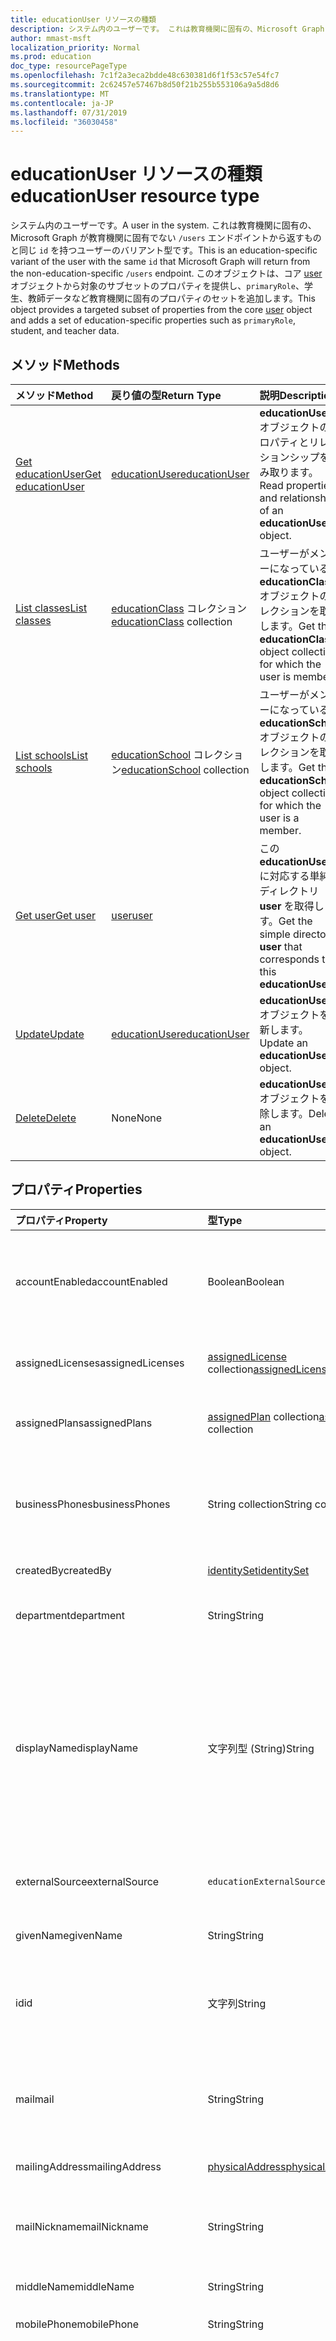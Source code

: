 ```yaml
---
title: educationUser リソースの種類
description: システム内のユーザーです。 これは教育機関に固有の、Microsoft Graph が教育機関に固有でない `/users` エンドポイントから返すものと同じ `id` を持つユーザーのバリアント型です。
author: mmast-msft
localization_priority: Normal
ms.prod: education
doc_type: resourcePageType
ms.openlocfilehash: 7c1f2a3eca2bdde48c630381d6f1f53c57e54fc7
ms.sourcegitcommit: 2c62457e57467b8d50f21b255b553106a9a5d8d6
ms.translationtype: MT
ms.contentlocale: ja-JP
ms.lasthandoff: 07/31/2019
ms.locfileid: "36030458"
---
```

# <a name="educationuser-resource-type"></a><span data-ttu-id="3e760-104">educationUser リソースの種類</span><span class="sxs-lookup"><span data-stu-id="3e760-104">educationUser resource type</span></span>

<span data-ttu-id="3e760-105">システム内のユーザーです。</span><span class="sxs-lookup"><span data-stu-id="3e760-105">A user in the system.</span></span> <span data-ttu-id="3e760-106">これは教育機関に固有の、Microsoft Graph が教育機関に固有でない `/users` エンドポイントから返すものと同じ `id` を持つユーザーのバリアント型です。</span><span class="sxs-lookup"><span data-stu-id="3e760-106">This is an education-specific variant of the user with the same `id` that Microsoft Graph will return from the non-education-specific `/users` endpoint.</span></span>
<span data-ttu-id="3e760-107">このオブジェクトは、コア [user](user.md) オブジェクトから対象のサブセットのプロパティを提供し、`primaryRole`、学生、教師データなど教育機関に固有のプロパティのセットを追加します。</span><span class="sxs-lookup"><span data-stu-id="3e760-107">This object provides a targeted subset of properties from the core [user](user.md) object and adds a set of education-specific properties such as `primaryRole`, student, and teacher data.</span></span>


## <a name="methods"></a><span data-ttu-id="3e760-108">メソッド</span><span class="sxs-lookup"><span data-stu-id="3e760-108">Methods</span></span>

| <span data-ttu-id="3e760-109">メソッド</span><span class="sxs-lookup"><span data-stu-id="3e760-109">Method</span></span>           | <span data-ttu-id="3e760-110">戻り値の型</span><span class="sxs-lookup"><span data-stu-id="3e760-110">Return Type</span></span>    |<span data-ttu-id="3e760-111">説明</span><span class="sxs-lookup"><span data-stu-id="3e760-111">Description</span></span>|
|:---------------|:--------|:----------|
|[<span data-ttu-id="3e760-112">Get educationUser</span><span class="sxs-lookup"><span data-stu-id="3e760-112">Get educationUser</span></span>](../api/educationuser-get.md) | [<span data-ttu-id="3e760-113">educationUser</span><span class="sxs-lookup"><span data-stu-id="3e760-113">educationUser</span></span>](educationuser.md) |<span data-ttu-id="3e760-114">**educationUser** オブジェクトのプロパティとリレーションシップを読み取ります。</span><span class="sxs-lookup"><span data-stu-id="3e760-114">Read properties and relationships of an **educationUser** object.</span></span>|
|[<span data-ttu-id="3e760-115">List classes</span><span class="sxs-lookup"><span data-stu-id="3e760-115">List classes</span></span>](../api/educationuser-list-classes.md) |<span data-ttu-id="3e760-116">[educationClass](educationclass.md) コレクション</span><span class="sxs-lookup"><span data-stu-id="3e760-116">[educationClass](educationclass.md) collection</span></span>| <span data-ttu-id="3e760-117">ユーザーがメンバーになっている **educationClass** オブジェクトのコレクションを取得します。</span><span class="sxs-lookup"><span data-stu-id="3e760-117">Get the **educationClass** object collection for which the user is member.</span></span>|
|[<span data-ttu-id="3e760-118">List schools</span><span class="sxs-lookup"><span data-stu-id="3e760-118">List schools</span></span>](../api/educationuser-list-schools.md) |<span data-ttu-id="3e760-119">[educationSchool](educationschool.md) コレクション</span><span class="sxs-lookup"><span data-stu-id="3e760-119">[educationSchool](educationschool.md) collection</span></span>| <span data-ttu-id="3e760-120">ユーザーがメンバーになっている **educationSchool** オブジェクトのコレクションを取得します。</span><span class="sxs-lookup"><span data-stu-id="3e760-120">Get the **educationSchool** object collection for which the user is a member.</span></span>|
|[<span data-ttu-id="3e760-121">Get user</span><span class="sxs-lookup"><span data-stu-id="3e760-121">Get user</span></span>](../api/educationuser-get-user.md) |[<span data-ttu-id="3e760-122">user</span><span class="sxs-lookup"><span data-stu-id="3e760-122">user</span></span>](user.md)| <span data-ttu-id="3e760-123">この **educationUser** に対応する単純なディレクトリ **user** を取得します。</span><span class="sxs-lookup"><span data-stu-id="3e760-123">Get the simple directory **user** that corresponds to this **educationUser**.</span></span>|
|[<span data-ttu-id="3e760-124">Update</span><span class="sxs-lookup"><span data-stu-id="3e760-124">Update</span></span>](../api/educationuser-update.md) | [<span data-ttu-id="3e760-125">educationUser</span><span class="sxs-lookup"><span data-stu-id="3e760-125">educationUser</span></span>](educationuser.md)   |<span data-ttu-id="3e760-126">**educationUser** オブジェクトを更新します。</span><span class="sxs-lookup"><span data-stu-id="3e760-126">Update an **educationUser** object.</span></span> |
|[<span data-ttu-id="3e760-127">Delete</span><span class="sxs-lookup"><span data-stu-id="3e760-127">Delete</span></span>](../api/educationuser-delete.md) | <span data-ttu-id="3e760-128">None</span><span class="sxs-lookup"><span data-stu-id="3e760-128">None</span></span> |<span data-ttu-id="3e760-129">**educationUser** オブジェクトを削除します。</span><span class="sxs-lookup"><span data-stu-id="3e760-129">Delete an **educationUser** object.</span></span> |

## <a name="properties"></a><span data-ttu-id="3e760-130">プロパティ</span><span class="sxs-lookup"><span data-stu-id="3e760-130">Properties</span></span>
| <span data-ttu-id="3e760-131">プロパティ</span><span class="sxs-lookup"><span data-stu-id="3e760-131">Property</span></span>     | <span data-ttu-id="3e760-132">型</span><span class="sxs-lookup"><span data-stu-id="3e760-132">Type</span></span>   |<span data-ttu-id="3e760-133">説明</span><span class="sxs-lookup"><span data-stu-id="3e760-133">Description</span></span>|
|:---------------|:--------|:----------|
|<span data-ttu-id="3e760-134">accountEnabled</span><span class="sxs-lookup"><span data-stu-id="3e760-134">accountEnabled</span></span>|<span data-ttu-id="3e760-135">Boolean</span><span class="sxs-lookup"><span data-stu-id="3e760-135">Boolean</span></span>| <span data-ttu-id="3e760-136">アカウントが有効な場合は **true**。それ以外の場合は **false**。</span><span class="sxs-lookup"><span data-stu-id="3e760-136">**True** if the account is enabled; otherwise, **false**.</span></span> <span data-ttu-id="3e760-137">このプロパティは、ユーザーの作成時に必要です。</span><span class="sxs-lookup"><span data-stu-id="3e760-137">This property is required when a user is created.</span></span> <span data-ttu-id="3e760-138">$filter をサポートします。</span><span class="sxs-lookup"><span data-stu-id="3e760-138">Supports $filter.</span></span>    |
|<span data-ttu-id="3e760-139">assignedLicenses</span><span class="sxs-lookup"><span data-stu-id="3e760-139">assignedLicenses</span></span>|<span data-ttu-id="3e760-140">[assignedLicense](assignedlicense.md) collection</span><span class="sxs-lookup"><span data-stu-id="3e760-140">[assignedLicense](assignedlicense.md) collection</span></span>|<span data-ttu-id="3e760-p104">ユーザーに割り当てられているライセンス。null 許容ではありません。</span><span class="sxs-lookup"><span data-stu-id="3e760-p104">The licenses that are assigned to the user. Not nullable.</span></span>            |
|<span data-ttu-id="3e760-143">assignedPlans</span><span class="sxs-lookup"><span data-stu-id="3e760-143">assignedPlans</span></span>|<span data-ttu-id="3e760-144">[assignedPlan](assignedplan.md) collection</span><span class="sxs-lookup"><span data-stu-id="3e760-144">[assignedPlan](assignedplan.md) collection</span></span>|<span data-ttu-id="3e760-p105">ユーザーに割り当てられているプラン。読み取り専用です。null 許容ではありません。</span><span class="sxs-lookup"><span data-stu-id="3e760-p105">The plans that are assigned to the user. Read-only. Not nullable.</span></span> |
|<span data-ttu-id="3e760-148">businessPhones</span><span class="sxs-lookup"><span data-stu-id="3e760-148">businessPhones</span></span>|<span data-ttu-id="3e760-149">String collection</span><span class="sxs-lookup"><span data-stu-id="3e760-149">String collection</span></span>|<span data-ttu-id="3e760-150">ユーザーの電話番号。</span><span class="sxs-lookup"><span data-stu-id="3e760-150">The telephone numbers for the user.</span></span> <span data-ttu-id="3e760-151">**メモ:** 文字列コレクションですが、このプロパティに設定できるのは 1 つの数字のみです。</span><span class="sxs-lookup"><span data-stu-id="3e760-151">**Note:** Although this is a string collection, only one number can be set for this property.</span></span>|
|<span data-ttu-id="3e760-152">createdBy</span><span class="sxs-lookup"><span data-stu-id="3e760-152">createdBy</span></span>|[<span data-ttu-id="3e760-153">identitySet</span><span class="sxs-lookup"><span data-stu-id="3e760-153">identitySet</span></span>](identityset.md)| <span data-ttu-id="3e760-154">ユーザーを作成したエンティティ。</span><span class="sxs-lookup"><span data-stu-id="3e760-154">Entity who created the user.</span></span> |
|<span data-ttu-id="3e760-155">department</span><span class="sxs-lookup"><span data-stu-id="3e760-155">department</span></span>|<span data-ttu-id="3e760-156">String</span><span class="sxs-lookup"><span data-stu-id="3e760-156">String</span></span>|<span data-ttu-id="3e760-p107">ユーザーが働いている部門の名前。$filter をサポートします。</span><span class="sxs-lookup"><span data-stu-id="3e760-p107">The name for the department in which the user works. Supports $filter.</span></span>|
|<span data-ttu-id="3e760-159">displayName</span><span class="sxs-lookup"><span data-stu-id="3e760-159">displayName</span></span>|<span data-ttu-id="3e760-160">文字列型 (String)</span><span class="sxs-lookup"><span data-stu-id="3e760-160">String</span></span>|<span data-ttu-id="3e760-161">アドレス帳に表示されるユーザーの名前。</span><span class="sxs-lookup"><span data-stu-id="3e760-161">The name displayed in the address book for the user.</span></span> <span data-ttu-id="3e760-162">これは通常、ユーザーの名前、ミドルネームのイニシャル、姓の組み合わせになります。</span><span class="sxs-lookup"><span data-stu-id="3e760-162">This is usually the combination of the user's first name, middle initial, and last name.</span></span> <span data-ttu-id="3e760-163">このプロパティはユーザーの作成時に必須です。更新時にクリアすることはできません。</span><span class="sxs-lookup"><span data-stu-id="3e760-163">This property is required when a user is created and it cannot be cleared during updates.</span></span> <span data-ttu-id="3e760-164">$filter および $orderby をサポートします。</span><span class="sxs-lookup"><span data-stu-id="3e760-164">Supports $filter and $orderby.</span></span>|
|<span data-ttu-id="3e760-165">externalSource</span><span class="sxs-lookup"><span data-stu-id="3e760-165">externalSource</span></span>|`educationExternalSource`| <span data-ttu-id="3e760-166">このユーザーが作成された場所。</span><span class="sxs-lookup"><span data-stu-id="3e760-166">Where this user was created from.</span></span> <span data-ttu-id="3e760-167">使用可能な値は`sis`、 `manual`、です。</span><span class="sxs-lookup"><span data-stu-id="3e760-167">The possible values are: `sis`, `manual`.</span></span>|
|<span data-ttu-id="3e760-168">givenName</span><span class="sxs-lookup"><span data-stu-id="3e760-168">givenName</span></span>|<span data-ttu-id="3e760-169">String</span><span class="sxs-lookup"><span data-stu-id="3e760-169">String</span></span>|<span data-ttu-id="3e760-p110">ユーザーの名。$filter をサポートします。</span><span class="sxs-lookup"><span data-stu-id="3e760-p110">The given name (first name) of the user. Supports $filter.</span></span>|
|<span data-ttu-id="3e760-172">id</span><span class="sxs-lookup"><span data-stu-id="3e760-172">id</span></span>|<span data-ttu-id="3e760-173">文字列</span><span class="sxs-lookup"><span data-stu-id="3e760-173">String</span></span>|<span data-ttu-id="3e760-p111">ユーザーの一意の識別子。[directoryObject](directoryobject.md) から継承されます。キー。null 許容ではありません。読み取り専用です。</span><span class="sxs-lookup"><span data-stu-id="3e760-p111">The unique identifier for the user. Inherited from [directoryObject](directoryobject.md). Key. Not nullable. Read-only.</span></span>|
|<span data-ttu-id="3e760-179">mail</span><span class="sxs-lookup"><span data-stu-id="3e760-179">mail</span></span>|<span data-ttu-id="3e760-180">String</span><span class="sxs-lookup"><span data-stu-id="3e760-180">String</span></span>|<span data-ttu-id="3e760-181">ユーザーの SMTP アドレス (たとえば、"jeff@contoso.onmicrosoft.com")。</span><span class="sxs-lookup"><span data-stu-id="3e760-181">The SMTP address for the user; for example, "jeff@contoso.onmicrosoft.com".</span></span> <span data-ttu-id="3e760-182">読み取り専用。</span><span class="sxs-lookup"><span data-stu-id="3e760-182">Read-Only.</span></span> <span data-ttu-id="3e760-183">$filter をサポートします。</span><span class="sxs-lookup"><span data-stu-id="3e760-183">Supports $filter.</span></span>|
|<span data-ttu-id="3e760-184">mailingAddress</span><span class="sxs-lookup"><span data-stu-id="3e760-184">mailingAddress</span></span>|[<span data-ttu-id="3e760-185">physicalAddress</span><span class="sxs-lookup"><span data-stu-id="3e760-185">physicalAddress</span></span>](physicaladdress.md)| <span data-ttu-id="3e760-186">ユーザーのメール アドレス。</span><span class="sxs-lookup"><span data-stu-id="3e760-186">Mail address of user.</span></span>|
|<span data-ttu-id="3e760-187">mailNickname</span><span class="sxs-lookup"><span data-stu-id="3e760-187">mailNickname</span></span>|<span data-ttu-id="3e760-188">String</span><span class="sxs-lookup"><span data-stu-id="3e760-188">String</span></span>|<span data-ttu-id="3e760-p113">ユーザーの電子メール エイリアス。ユーザーの作成時に、このプロパティを指定する必要があります。$filter をサポートします。</span><span class="sxs-lookup"><span data-stu-id="3e760-p113">The mail alias for the user. This property must be specified when a user is created. Supports $filter.</span></span>|
|<span data-ttu-id="3e760-192">middleName</span><span class="sxs-lookup"><span data-stu-id="3e760-192">middleName</span></span>| <span data-ttu-id="3e760-193">String</span><span class="sxs-lookup"><span data-stu-id="3e760-193">String</span></span> | <span data-ttu-id="3e760-194">ユーザーのミドル ネーム。</span><span class="sxs-lookup"><span data-stu-id="3e760-194">The middle name of user.</span></span>|
|<span data-ttu-id="3e760-195">mobilePhone</span><span class="sxs-lookup"><span data-stu-id="3e760-195">mobilePhone</span></span>|<span data-ttu-id="3e760-196">String</span><span class="sxs-lookup"><span data-stu-id="3e760-196">String</span></span>|<span data-ttu-id="3e760-197">ユーザーの主な携帯電話の番号。</span><span class="sxs-lookup"><span data-stu-id="3e760-197">The primary cellular telephone number for the user.</span></span>|
|<span data-ttu-id="3e760-198">passwordPolicies</span><span class="sxs-lookup"><span data-stu-id="3e760-198">passwordPolicies</span></span>|<span data-ttu-id="3e760-199">String</span><span class="sxs-lookup"><span data-stu-id="3e760-199">String</span></span>|<span data-ttu-id="3e760-200">ユーザーのパスワード ポリシーを指定します。</span><span class="sxs-lookup"><span data-stu-id="3e760-200">Specifies password policies for the user.</span></span> <span data-ttu-id="3e760-201">この値は列挙値であり、可能な 1 つの値は "DisableStrongPassword" です。この場合は、既定のポリシーより脆弱なパスワードを指定できます。</span><span class="sxs-lookup"><span data-stu-id="3e760-201">This value is an enumeration with one possible value being “DisableStrongPassword”, which allows weaker passwords than the default policy to be specified.</span></span> <span data-ttu-id="3e760-202">"DisablePasswordExpiration" を指定することもできます。</span><span class="sxs-lookup"><span data-stu-id="3e760-202">“DisablePasswordExpiration” can also be specified.</span></span> <span data-ttu-id="3e760-203">2 つを一緒に指定できます。例: "DisablePasswordExpiration、DisableStrongPassword"。</span><span class="sxs-lookup"><span data-stu-id="3e760-203">The two can be specified together; for example: "DisablePasswordExpiration, DisableStrongPassword".</span></span>|
|<span data-ttu-id="3e760-204">passwordProfile</span><span class="sxs-lookup"><span data-stu-id="3e760-204">passwordProfile</span></span>|[<span data-ttu-id="3e760-205">PasswordProfile</span><span class="sxs-lookup"><span data-stu-id="3e760-205">PasswordProfile</span></span>](passwordprofile.md)|<span data-ttu-id="3e760-p115">ユーザーのパスワード プロファイルを指定します。プロファイルには、ユーザーのパスワードが含まれています。このプロパティは、ユーザーの作成時に必要です。プロファイルにあるパスワードは、**passwordPolicies** プロパティによって指定されている最小要件を満たす必要があります。既定では、強力なパスワードが必要です。</span><span class="sxs-lookup"><span data-stu-id="3e760-p115">Specifies the password profile for the user. The profile contains the user’s password. This property is required when a user is created. The password in the profile must satisfy minimum requirements as specified by the **passwordPolicies** property. By default, a strong password is required.</span></span>|
|<span data-ttu-id="3e760-211">preferredLanguage</span><span class="sxs-lookup"><span data-stu-id="3e760-211">preferredLanguage</span></span>|<span data-ttu-id="3e760-212">String</span><span class="sxs-lookup"><span data-stu-id="3e760-212">String</span></span>|<span data-ttu-id="3e760-213">ユーザーが設定する言語。</span><span class="sxs-lookup"><span data-stu-id="3e760-213">The preferred language for the user.</span></span> <span data-ttu-id="3e760-214">ISO 639-1 コードに従う必要があります。例: "en-US"。</span><span class="sxs-lookup"><span data-stu-id="3e760-214">Should follow ISO 639-1 Code; for example, "en-US".</span></span>|
|<span data-ttu-id="3e760-215">primaryRole</span><span class="sxs-lookup"><span data-stu-id="3e760-215">primaryRole</span></span>|<span data-ttu-id="3e760-216">educationUserRole</span><span class="sxs-lookup"><span data-stu-id="3e760-216">educationUserRole</span></span>| <span data-ttu-id="3e760-217">ユーザーの既定のロール。</span><span class="sxs-lookup"><span data-stu-id="3e760-217">Default role for a user.</span></span> <span data-ttu-id="3e760-218">ユーザーのロールは、個々のクラスで異なる場合があります。</span><span class="sxs-lookup"><span data-stu-id="3e760-218">The user's role might be different in an individual class.</span></span> <span data-ttu-id="3e760-219">使用可能な値は`student`、 `teacher`、です。</span><span class="sxs-lookup"><span data-stu-id="3e760-219">The possible values are: `student`, `teacher`.</span></span> <span data-ttu-id="3e760-220">$filter をサポートします。</span><span class="sxs-lookup"><span data-stu-id="3e760-220">Supports $filter.</span></span>|
|<span data-ttu-id="3e760-221">provisionedPlans</span><span class="sxs-lookup"><span data-stu-id="3e760-221">provisionedPlans</span></span>|<span data-ttu-id="3e760-222">[ProvisionedPlan](provisionedplan.md) collection</span><span class="sxs-lookup"><span data-stu-id="3e760-222">[ProvisionedPlan](provisionedplan.md) collection</span></span>|<span data-ttu-id="3e760-p118">ユーザーのために用意されたプラン。読み取り専用です。null 許容ではありません。</span><span class="sxs-lookup"><span data-stu-id="3e760-p118">The plans that are provisioned for the user. Read-only. Not nullable.</span></span> |
|<span data-ttu-id="3e760-226">その他の連絡先</span><span class="sxs-lookup"><span data-stu-id="3e760-226">relatedContacts</span></span>|<span data-ttu-id="3e760-227">その他の[連絡先](relatedcontact.md)コレクション</span><span class="sxs-lookup"><span data-stu-id="3e760-227">[relatedContact](relatedcontact.md) collection</span></span>|<span data-ttu-id="3e760-228">ユーザーに関連する連絡先のセット。</span><span class="sxs-lookup"><span data-stu-id="3e760-228">Set of contacts related to the user.</span></span>  <span data-ttu-id="3e760-229">このオプションのプロパティは $select 句で指定する必要があり、個々のユーザーに対してのみ取得できます。</span><span class="sxs-lookup"><span data-stu-id="3e760-229">This optional property must be specified in a $select clause and can only be retrieved for an individual user.</span></span>|
|<span data-ttu-id="3e760-230">residenceAddress</span><span class="sxs-lookup"><span data-stu-id="3e760-230">residenceAddress</span></span>|[<span data-ttu-id="3e760-231">physicalAddress</span><span class="sxs-lookup"><span data-stu-id="3e760-231">physicalAddress</span></span>](physicaladdress.md)| <span data-ttu-id="3e760-232">ユーザーが在住している場所のアドレス。</span><span class="sxs-lookup"><span data-stu-id="3e760-232">Address where user lives.</span></span>|
|<span data-ttu-id="3e760-233">student</span><span class="sxs-lookup"><span data-stu-id="3e760-233">student</span></span>|[<span data-ttu-id="3e760-234">educationStudent</span><span class="sxs-lookup"><span data-stu-id="3e760-234">educationStudent</span></span>](educationstudent.md)| <span data-ttu-id="3e760-235">プライマリ ロールが学生の場合、このブロックには学生固有のデータが含まれます。</span><span class="sxs-lookup"><span data-stu-id="3e760-235">If the primary role is student, this block will contain student specific data.</span></span>|
|<span data-ttu-id="3e760-236">surname</span><span class="sxs-lookup"><span data-stu-id="3e760-236">surname</span></span>|<span data-ttu-id="3e760-237">String</span><span class="sxs-lookup"><span data-stu-id="3e760-237">String</span></span>|<span data-ttu-id="3e760-p120">ユーザーの姓。$filter をサポートします。</span><span class="sxs-lookup"><span data-stu-id="3e760-p120">The user's surname (family name or last name). Supports $filter.</span></span>|
|<span data-ttu-id="3e760-240">teacher</span><span class="sxs-lookup"><span data-stu-id="3e760-240">teacher</span></span>|[<span data-ttu-id="3e760-241">educationTeacher</span><span class="sxs-lookup"><span data-stu-id="3e760-241">educationTeacher</span></span>](educationteacher.md)| <span data-ttu-id="3e760-242">プライマリロールが教師の場合、このブロックには教師固有のデータが含まれます。</span><span class="sxs-lookup"><span data-stu-id="3e760-242">If the primary role is teacher, this block will contain teacher specific data.</span></span>|
|<span data-ttu-id="3e760-243">usageLocation</span><span class="sxs-lookup"><span data-stu-id="3e760-243">usageLocation</span></span>|<span data-ttu-id="3e760-244">String</span><span class="sxs-lookup"><span data-stu-id="3e760-244">String</span></span>|<span data-ttu-id="3e760-245">2 文字の国コード (ISO 規格 3166)</span><span class="sxs-lookup"><span data-stu-id="3e760-245">A two-letter country code (ISO standard 3166).</span></span> <span data-ttu-id="3e760-246">国や地域におけるサービスの利用可能性を確認することが法的に義務付けられているため、ライセンスを割り当てられるユーザーには必須です。</span><span class="sxs-lookup"><span data-stu-id="3e760-246">Required for users who will be assigned licenses due to a legal requirement to check for availability of services in countries or regions.</span></span> <span data-ttu-id="3e760-247">たとえば、"US"、"JP"、"GB" などです。</span><span class="sxs-lookup"><span data-stu-id="3e760-247">Examples include: "US", "JP", and "GB".</span></span> <span data-ttu-id="3e760-248">null 許容ではありません。</span><span class="sxs-lookup"><span data-stu-id="3e760-248">Not nullable.</span></span> <span data-ttu-id="3e760-249">$filter をサポートします。</span><span class="sxs-lookup"><span data-stu-id="3e760-249">Supports $filter.</span></span>|
|<span data-ttu-id="3e760-250">userPrincipalName</span><span class="sxs-lookup"><span data-stu-id="3e760-250">userPrincipalName</span></span>|<span data-ttu-id="3e760-251">String</span><span class="sxs-lookup"><span data-stu-id="3e760-251">String</span></span>|<span data-ttu-id="3e760-p122">ユーザーのユーザー プリンシパル名 (UPN)。UPN は、インターネット標準 RFC 822 に基づいた、インターネット スタイルのユーザーのログイン名です。規則では、これはユーザーの電子メール名にマップされる必要があります。一般的な形式は alias@domain です。このドメインは、検証済みドメインのテナントのコレクション内に存在している必要があります。このプロパティは、ユーザーの作成時に必要です。テナントの検証済みのドメインには、[organization](organization.md) の **verifiedDomains** プロパティからアクセスできます。$filter および $orderby をサポートします。</span><span class="sxs-lookup"><span data-stu-id="3e760-p122">The user principal name (UPN) of the user. The UPN is an Internet-style login name for the user based on the Internet standard RFC 822. By convention, this should map to the user's email name. The general format is alias@domain, where domain must be present in the tenant’s collection of verified domains. This property is required when a user is created. The verified domains for the tenant can be accessed from the **verifiedDomains** property of [organization](organization.md). Supports $filter and $orderby.</span></span>
|<span data-ttu-id="3e760-259">userType</span><span class="sxs-lookup"><span data-stu-id="3e760-259">userType</span></span>|<span data-ttu-id="3e760-260">String</span><span class="sxs-lookup"><span data-stu-id="3e760-260">String</span></span>|<span data-ttu-id="3e760-p123">ディレクトリ内のユーザーの種類を分類するために使用する文字列値 (“Member”、“Guest” など)。$filter をサポートします。</span><span class="sxs-lookup"><span data-stu-id="3e760-p123">A string value that can be used to classify user types in your directory, such as “Member” and “Guest”. Supports $filter.</span></span>          |

## <a name="relationships"></a><span data-ttu-id="3e760-263">リレーションシップ</span><span class="sxs-lookup"><span data-stu-id="3e760-263">Relationships</span></span>
| <span data-ttu-id="3e760-264">リレーションシップ</span><span class="sxs-lookup"><span data-stu-id="3e760-264">Relationship</span></span> | <span data-ttu-id="3e760-265">型</span><span class="sxs-lookup"><span data-stu-id="3e760-265">Type</span></span>   |<span data-ttu-id="3e760-266">説明</span><span class="sxs-lookup"><span data-stu-id="3e760-266">Description</span></span>|
|:---------------|:--------|:----------|
|<span data-ttu-id="3e760-267">classes</span><span class="sxs-lookup"><span data-stu-id="3e760-267">classes</span></span>|<span data-ttu-id="3e760-268">[educationClass](educationclass.md) コレクション</span><span class="sxs-lookup"><span data-stu-id="3e760-268">[educationClass](educationclass.md) collection</span></span>| <span data-ttu-id="3e760-269">ユーザーが属しているクラス。</span><span class="sxs-lookup"><span data-stu-id="3e760-269">Classes to which the user belongs.</span></span> <span data-ttu-id="3e760-270">Null 許容型。</span><span class="sxs-lookup"><span data-stu-id="3e760-270">Nullable.</span></span>|
|<span data-ttu-id="3e760-271">schools</span><span class="sxs-lookup"><span data-stu-id="3e760-271">schools</span></span>|<span data-ttu-id="3e760-272">[educationSchool](educationschool.md) コレクション</span><span class="sxs-lookup"><span data-stu-id="3e760-272">[educationSchool](educationschool.md) collection</span></span>| <span data-ttu-id="3e760-273">ユーザーが属している学校。</span><span class="sxs-lookup"><span data-stu-id="3e760-273">Schools to which the user belongs.</span></span> <span data-ttu-id="3e760-274">Null 許容型。</span><span class="sxs-lookup"><span data-stu-id="3e760-274">Nullable.</span></span>|
|<span data-ttu-id="3e760-275">assignments</span><span class="sxs-lookup"><span data-stu-id="3e760-275">assignments</span></span>| [<span data-ttu-id="3e760-276">educationAssignment</span><span class="sxs-lookup"><span data-stu-id="3e760-276">educationAssignment</span></span>](/graph/api/resources/educationassignment?view=graph-rest-beta)| <span data-ttu-id="3e760-277">ユーザーの割り当てのリスト。</span><span class="sxs-lookup"><span data-stu-id="3e760-277">List of assignments for the user.</span></span> <span data-ttu-id="3e760-278">Null 許容型。</span><span class="sxs-lookup"><span data-stu-id="3e760-278">Nullable.</span></span>|
|<span data-ttu-id="3e760-279">user</span><span class="sxs-lookup"><span data-stu-id="3e760-279">user</span></span>|[<span data-ttu-id="3e760-280">ユーザー</span><span class="sxs-lookup"><span data-stu-id="3e760-280">user</span></span>](user.md)| <span data-ttu-id="3e760-281">このユーザーに対応するディレクトリユーザー。</span><span class="sxs-lookup"><span data-stu-id="3e760-281">The directory user corresponding to this user.</span></span>|

><span data-ttu-id="3e760-282">**メモ:**  **educationassignment** リソースは /beta ベータ版のリソースです。</span><span class="sxs-lookup"><span data-stu-id="3e760-282">**Note:**  The **educationassignment** resource is a /beta version resource.</span></span> <span data-ttu-id="3e760-283">このリソースを使用する場合は、[変更ログ](/graph/changelog)を定期的に確認してください。</span><span class="sxs-lookup"><span data-stu-id="3e760-283">If using this resource, be sure to review the [change log](/graph/changelog) periodically.</span></span> <span data-ttu-id="3e760-284">Microsoft Graph API リソースが /v1.0 エンドポイントにリリースされると、リリースは変更ログに記録されます。</span><span class="sxs-lookup"><span data-stu-id="3e760-284">When Microsoft Graph API resources are released to the /v1.0  endpoint, the release is noted in the change log.</span></span> <span data-ttu-id="3e760-285">アプリが **educationassignment** リソースを使用する場合は、次のコード ブロックに示すように、基本要求 URL を宣言する必要があります。</span><span class="sxs-lookup"><span data-stu-id="3e760-285">If your app consumes the **educationassignment** resource, you will need to declare base request URLs as shown in the following code block:</span></span>  
```JavaScript
var v1BaseUrl = “https://graph.microsoft.com/v1.0/education”;
var betaBaseUrl = “https://graph.microsoft.com/beta/education”;  // for administrativeUnit and educationOrganization
```


## <a name="json-representation"></a><span data-ttu-id="3e760-286">JSON 表記</span><span class="sxs-lookup"><span data-stu-id="3e760-286">JSON representation</span></span>

<span data-ttu-id="3e760-287">リソースの JSON 表記を次に示します。</span><span class="sxs-lookup"><span data-stu-id="3e760-287">The following is a JSON representation of the resource.</span></span>

<!--{
  "blockType": "resource",
  "optionalProperties": [],
  "keyProperty": "id",
  "baseType": "microsoft.graph.entity",
  "@odata.type": "microsoft.graph.educationUser"
}-->

```json
{
  "id": "string",
  "accountEnabled": true,
  "assignedLicenses": [{"@odata.type": "microsoft.graph.assignedLicense"}],
  "assignedPlans": [{"@odata.type": "microsoft.graph.assignedPlan"}],
  "businessPhones": ["555-555-6568"],
  "department": "string",
  "displayName": "string",
  "givenName": "string",
  "middleName": "string",
  "surname": "string",
  "mail": "string",
  "mailNickname": "string",
  "mobilePhone": "string",
  "createdBy": {"@odata.type": "microsoft.graph.identitySet"},
  "externalSource": "string",
  "mailingAddress": {"@odata.type": "microsoft.graph.physicalAddress"},
  "passwordPolicies": "string",
  "passwordProfile": {"@odata.type": "microsoft.graph.passwordProfile"},
  "preferredLanguage": "string",
  "primaryRole": "string",
  "provisionedPlans": [{"@odata.type": "microsoft.graph.provisionedPlan"}],
  "residenceAddress": {"@odata.type": "microsoft.graph.physicalAddress"},
  "student": {"@odata.type": "microsoft.graph.educationStudent"},
  "teacher": {"@odata.type": "microsoft.graph.educationTeacher"},
  "usageLocation": "string",
  "userPrincipalName": "string",
  "userType": "string"
}

```

<!-- uuid: 8fcb5dbc-d5aa-4681-8e31-b001d5168d79
2015-10-25 14:57:30 UTC -->
<!-- {
  "type": "#page.annotation",
  "description": "educationUser resource",
  "keywords": "",
  "section": "documentation",
  "suppressions": [
    "Error: microsoft.graph.educationUser/assignments:
      Referenced type microsoft.graph.educationAssignment is not defined in the doc set! Potential suggestion: UNKNOWN",
    "Warning: /api-reference/v1.0/resources/educationuser.md/microsoft.graph.educationUser:
      Property 'relatedContacts' found in markdown table but not in resource definition."
  ],
  "tocPath": ""
}-->

